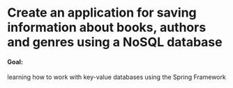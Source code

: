 # Create an application for saving information about books, authors and genres using a NoSQL database

#### **Goal**:
learning how to work with key-value databases using the Spring Framework